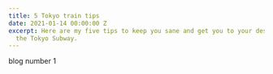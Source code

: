 ```yaml
---
title: 5 Tokyo train tips
date: 2021-01-14 00:00:00 Z
excerpt: Here are my five tips to keep you sane and get you to your destination on
  the Tokyo Subway.
---
```


blog number 1
